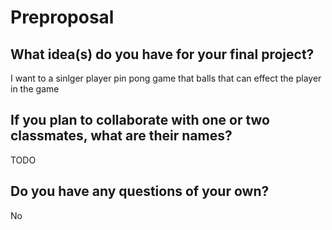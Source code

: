 # Preproposal

## What idea(s) do you have for your final project?
I want to a sinlger player pin pong game that balls that can effect the player in the game

## If you plan to collaborate with one or two classmates, what are their names?

TODO

## Do you have any questions of your own?

No
